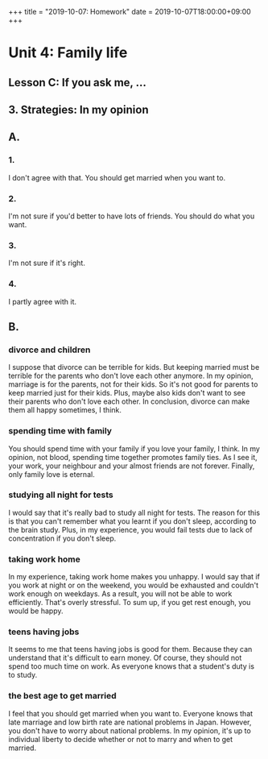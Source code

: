 +++
title =  "2019-10-07: Homework"
date = 2019-10-07T18:00:00+09:00
+++

# Unit 4: Family life
## Lesson C: If you ask me, ...

## 3. Strategies: In my opinion

## A.

### 1.
I don't agree with that.
You should get married when you want to.

### 2.
I'm not sure if you'd better to have lots of friends.
You should do what you want.

### 3.
I'm not sure if it's right.

### 4.
I partly agree with it.

## B.

### divorce and children

I suppose that divorce can be terrible for kids.
But keeping married must be terrible for the parents
who don't love each other anymore.
In my opinion, marriage is for the parents, not for their kids.
So it's not good for parents to keep married just for their kids.
Plus, maybe also kids don't want to see their parents who don't love each other.
In conclusion, divorce can make them all happy sometimes, I think.

### spending time with family

You should spend time with your family if you love your family, I think.
In my opinion, not blood, spending time together promotes family ties.
As I see it, your work, your neighbour and your almost friends are not forever.
Finally, only family love is eternal.

### studying all night for tests

I would say that it's really bad to study all night for tests.
The reason for this is that you can't remember what you learnt
if you don't sleep, according to the brain study.
Plus, in my experience, you would fail tests due to lack of concentration
if you don't sleep.

### taking work home

In my experience, taking work home makes you unhappy.
I would say that if you work at night or on the weekend,
you would be exhausted and couldn't work enough on weekdays. 
As a result, you will not be able to work efficiently.
That's overly stressful.
To sum up, if you get rest enough, you would be happy.

### teens having jobs

It seems to me that teens having jobs is good for them.
Because they can understand that it's difficult to earn money.
Of course, they should not spend too much time on work.
As everyone knows that a student's duty is to study.

### the best age to get married

I feel that you should get married when you want to.
Everyone knows that late marriage and low birth rate are national problems in Japan.
However, you don't have to worry about national problems.
In my opinion, it's up to individual liberty to
decide whether or not to marry and when to get married.

